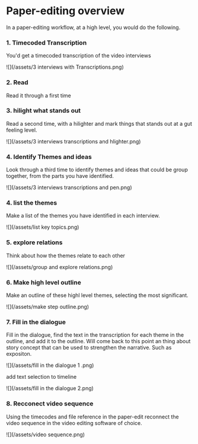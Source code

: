 # Paper-editing overview

In a paper-editing workflow, at a high level, you would do the following. 

### 1. Timecoded Transcription
You'd get a timecoded transcription of the video interviews

![](/assets/3 interviews with Transcriptions.png)


### 2. Read
Read it through a first time

### 3. hilight what stands out
Read a second time, with a hilighter and mark things that stands out at a gut feeling level. 

![](/assets/3 interviews transcriptions and hlighter.png)

### 4. Identify Themes and ideas
Look through a third time to identify themes and ideas that could be group together, from the parts you have identified. 

![](/assets/3 interviews transcriptions and pen.png)

### 4. list the themes
Make a list of the themes you have identified in each interview.

![](/assets/list key topics.png)

### 5. explore relations
Think about how the themes relate to each other

![](/assets/group and explore relations.png)

### 6. Make high level outline
Make an outline of these highl level themes, selecting the most significant.

![](/assets/make step outline.png)

### 7.  Fill in the dialogue
Fill in the dialogue, find the text in the transcription for each theme in the outline, and add it to the outline.
Will come back to this point an thing about story concept that can be used to strengthen the narrative. Such as expositon.

![](/assets/fill in the dialogue 1 .png)

add text selection to timeline

![](/assets/fill in the dialogue 2.png)

### 8. Recconect video sequence
Using the timecodes and file reference in the paper-edit reconnect the video sequence in the video editing software of choice. 

![](/assets/video sequence.png)






